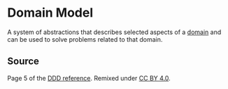# Domain Model

A	 system	 of	 abstractions	 that	 describes	 selected	 aspects	 of	 a	 [domain](Domain.md)	 and	 can	 be	 used	 to	
solve	problems	related	to	that	domain.

## Source

Page 5 of the [DDD reference](http://domainlanguage.com/wp-content/uploads/2016/05/DDD_Reference_2015-03.pdf). Remixed under [CC BY 4.0](https://creativecommons.org/licenses/by/4.0/legalcode).

